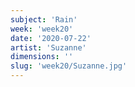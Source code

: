 ```yaml
---
subject: 'Rain'
week: 'week20'
date: '2020-07-22'
artist: 'Suzanne'
dimensions: ''
slug: 'week20/Suzanne.jpg'
---
```

